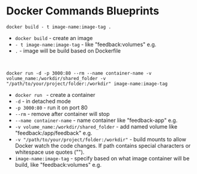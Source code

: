 # Docker Commands Blueprints

```
docker build - t image-name:image-tag .
```
- `docker build` - create an image
- `- t image-name:image-tag` - like "feedback:volumes" e.g.
- `.` - image will be build based on Dockerfile

</br>

```
docker run -d -p 3000:80 --rm --name container-name -v volume_name:/workdir/shared_folder -v "/path/to/your/project/folder:/workdir" image-name:image-tag
```
- `docker run ` - create a container
- `-d` - in detached mode
- `-p 3000:80` - run it on port 80
- `--rm` - remove after container will stop
- `--name container-name` - name container like "feedback-app" e.g.
- `-v volume_name:/workdir/shared_folder` - add named volume like "feedback:/app/feedback" e.g.
- `-v "/path/to/your/project/folder:/workdir"` - build mounts to allow Docker watch the code changes. If path contains special characters or whitespace use quotes ("").
- `image-name:image-tag` - specify based on what image container will be build, like "feedback:volumes" e.g.
